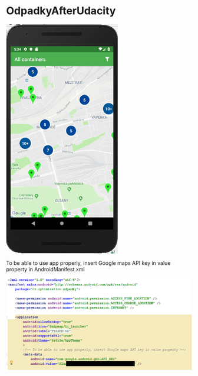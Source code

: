 # OdpadkyAfterUdacity

![Alt text](readme/OdpadkyPrev.gif?raw=true "App Preview")


To be able to use app properly, insert Google maps API key in value property in AndroidManifest.xml

![Alt text](readme/manifestGoogleMapsAPI.png?raw=true "AndroidManifest.xml")
